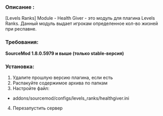 ### Описание :
[Levels Ranks] Module - Health Giver - это модуль для плагина Levels Ranks. Данный модуль выдает игрокам определенное кол-во жизней при респавне.

### Требования:

**SourceMod 1.8.0.5979 и выше (только stable-версия)**

### Установка:
1) Удалите прошлую версию плагина, если есть
2) Распакуйте содержимое архива по папкам
3) Настройте файл:
- addons/sourcemod/configs/levels_ranks/healthgiver.ini​
4) Перезапустить сервер
